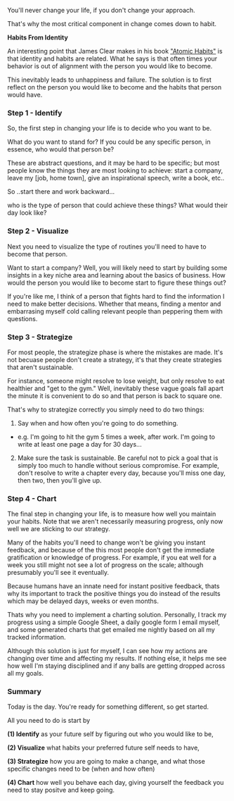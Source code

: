 You'll never change your life, if you don't change your approach.

That's why the most critical component in change comes down to habit.

**Habits From Identity**

An interesting point that James Clear makes in his book ["Atomic Habits"](https://www.jamesclear.com) is that identity and habits are related. What he says is that often times your behavior is out of alignment with the person you would like to become.

This inevitably leads to unhappiness and failure. The solution is to first reflect on the person you would like to become and the habits that person would have.

### Step 1 - Identify

So, the first step in changing your life is to decide who you want to be.

What do you want to stand for? If you could be any specific person, in essence, who would that person be?

These are abstract questions, and it may be hard to be specific; but most people know the things they are most looking to achieve: start a company, leave my [job, home town], give an inspirational speech, write a book, etc..

So ..start there and work backward...

who is the type of person that could achieve these things?
What would their day look like?

### Step 2 - Visualize

Next you need to visualize the type of routines you'll need to have to become that person.

Want to start a company? Well, you will likely need to start by building some insights in a key niche area and learning about the basics of business. How would the person you would like to become start to figure these things out?

If you're like me, I think of a person that fights hard to find the information I need to make better decisions. Whether that means, finding a mentor and embarrasing myself cold calling relevant people than peppering them with questions.

### Step 3 - Strategize

For most people, the strategize phase is where the mistakes are made. It's not becuase people don't create a strategy, it's that they create strategies that aren't sustainable.

For instance, someone might resolve to lose weight, but only resolve to eat healthier and "get to the gym." Well, inevitably these vague goals fall apart the minute it is convenient to do so and that person is back to square one.

That's why to strategize correctly you simply need to do two things:

1. Say when and how often you're going to do something.

- e.g. I'm going to hit the gym 5 times a week, after work. I'm going to write at least one page a day for 30 days...

2. Make sure the task is sustainable. Be careful not to pick a goal that is simply too much to handle without serious compromise. For example, don't resolve to write a chapter every day, because you'll miss one day, then two, then you'll give up.

### Step 4 - Chart

The final step in changing your life, is to measure how well you maintain your habits. Note that we aren't necessarily measuring progress, only now well we are sticking to our strategy.

Many of the habits you'll need to change won't be giving you instant feedback, and because of the this most people don't get the immediate gratification or knowledge of progress. For example, if you eat well for a week you still might not see a lot of progress on the scale; although presumably you'll see it eventually.

Because humans have an innate need for instant positive feedback, thats why its important to track the positive things you do instead of the results which may be delayed days, weeks or even months.

Thats why you need to implement a charting solution. Personally, I track my progress using a simple Google Sheet, a daily google form I email myself, and some generated charts that get emailed me nightly based on all my tracked information.

Although this solution is just for myself, I can see how my actions are changing over time and affecting my results. If nothing else, it helps me see how well I'm staying disciplined and if any balls are getting dropped across all my goals.

### Summary

Today is the day. You're ready for something different, so get started.

All you need to do is start by

**(1) Identify** as your future self by figuring out who you would like to be,

**(2) Visualize** what habits your preferred future self needs to have,

**(3) Strategize** how you are going to make a change, and what those specific changes need to be (when and how often)

**(4) Chart** how well you behave each day, giving yourself the feedback you need to stay positve and keep going.
